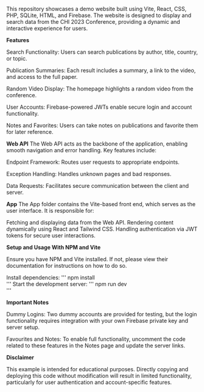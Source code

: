 This repository showcases a demo website built using Vite, React, CSS, PHP, SQLite, HTML, and Firebase. The website is designed to display and search data from the CHI 2023 Conference, providing a dynamic and interactive experience for users.

**Features**

Search Functionality: 
Users can search publications by author, title, country, or topic.

Publication Summaries: 
Each result includes a summary, a link to the video, and access to the full paper.

Random Video Display: 
The homepage highlights a random video from the conference.

User Accounts: 
Firebase-powered JWTs enable secure login and account functionality.

Notes and Favorites: 
Users can take notes on publications and favorite them for later reference.

**Web API**
The Web API acts as the backbone of the application, enabling smooth navigation and error handling. Key features include:

Endpoint Framework: 
Routes user requests to appropriate endpoints.

Exception Handling: 
Handles unknown pages and bad responses.

Data Requests: 
Facilitates secure communication between the client and server.

**App**
The App folder contains the Vite-based front end, which serves as the user interface. It is responsible for:

Fetching and displaying data from the Web API.
Rendering content dynamically using React and Tailwind CSS.
Handling authentication via JWT tokens for secure user interactions.

**Setup and Usage With NPM and Vite**

Ensure you have NPM and Vite installed. If not, please view their documentation for instructions on how to do so.

Install dependencies:
'''
npm install  
'''
Start the development server:
'''
npm run dev  
'''


**Important Notes**

Dummy Logins: 
Two dummy accounts are provided for testing, but the login functionality requires integration with your own Firebase private key and server setup.

Favourites and Notes: 
To enable full functionality, uncomment the code related to these features in the Notes page and update the server links.

**Disclaimer**

This example is intended for educational purposes. Directly copying and deploying this code without modification will result in limited functionality, particularly for user authentication and account-specific features.
